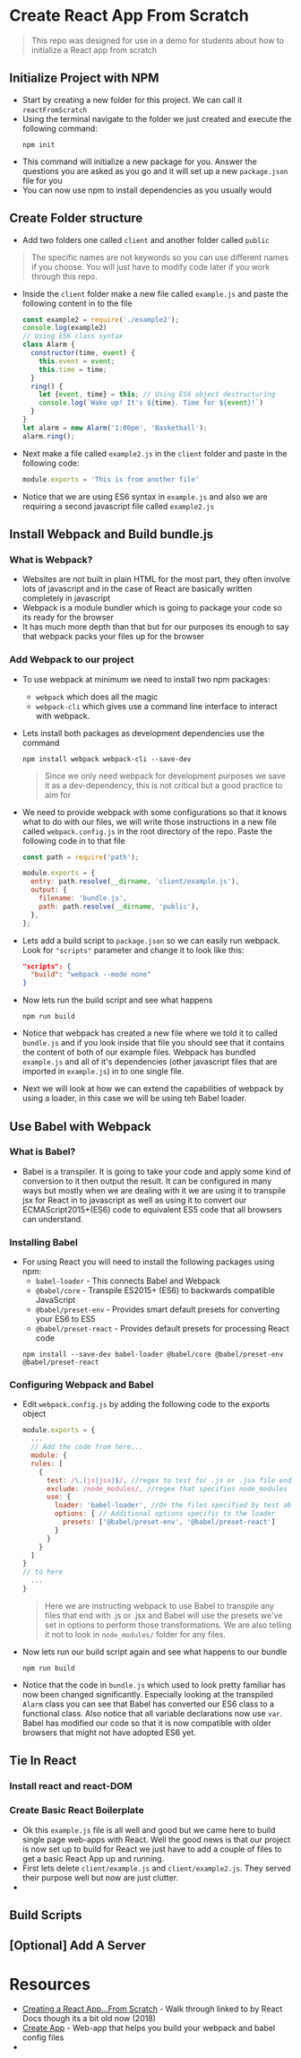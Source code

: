 # Create React App From Scratch
> This repo was designed for use in a demo for students about how to initialize a React app from scratch

## Initialize Project with NPM

- Start by creating a new folder for this project.  We can call it `reactFromScratch`
- Using the terminal navigate to the folder we just created and execute the following command:
  ```
  npm init
  ```
- This command will initialize a new package for you. Answer the questions you are asked as you go and it will set up a new `package.json` file for you
- You can now use npm to install dependencies as you usually would

## Create Folder structure

- Add two folders one called `client` and another folder called `public`
> The specific names are not keywords so you can use different names if you choose.  You will just have to modify code later if you work through this repo.
- Inside the `client` folder make a new file called `example.js` and paste the following content in to the file
  ``` javascript
  const example2 = require('./example2');
  console.log(example2)
  // Using ES6 class syntax
  class Alarm {
    constructor(time, event) {
      this.event = event;
      this.time = time;
    }
    ring() {
      let {event, time} = this; // Using ES6 object destructuring
      console.log(`Wake up! It's ${time}. Time for ${event}!`)
    }
  }
  let alarm = new Alarm('1:00pm', 'Basketball');
  alarm.ring();
  ```
- Next make a file called `example2.js` in the `client` folder and paste in the following code:
  ```javascript
  module.exports = 'This is from another file'
  ```
- Notice that we are using ES6 syntax in `example.js` and also we are requiring a second javascript file called `example2.js`

## Install Webpack and Build bundle.js

### What is Webpack?
- Websites are not built in plain HTML for the most part, they often involve lots of javascript and in the case of React are basically written completely in javascript
- Webpack is a module bundler which is going to package your code so its ready for the browser
- It has much more depth than that but for our purposes its enough to say that webpack packs your files up for the browser

### Add Webpack to our project
- To use webpack at minimum we need to install two npm packages:
  - `webpack` which does all the magic
  - `webpack-cli` which gives use a command line interface to interact with webpack.
- Lets install both packages as development dependencies use the command
  ```
  npm install webpack webpack-cli --save-dev
  ```
  > Since we only need webpack for development purposes we save it as a dev-dependency, this is not critical but a good practice to aim for
- We need to provide webpack with some configurations so that it knows what to do with our files, we will write those instructions in a new file called `webpack.config.js` in the root directory of the repo.  Paste the following code in to that file
  ```javascript
  const path = require('path');

  module.exports = {
    entry: path.resolve(__dirname, 'client/example.js'),
    output: {
      filename: 'bundle.js',
      path: path.resolve(__dirname, 'public'),
    },
  };
  ```
- Lets add a build script to `package.json` so we can easily run webpack. Look for `"scripts"` parameter and change it to look like this:
  ```json
  "scripts": {
    "build": "webpack --mode none"
  }
  ```
- Now lets run the build script and see what happens
  ```
  npm run build
  ```
- Notice that webpack has created a new file where we told it to called `bundle.js` and if you look inside that file you should see that it contains the content of both of our example files.  Webpack has bundled `example.js` and all of it's dependencies (other javascript files that are imported in `example.js`) in to one single file.

- Next we will look at how we can extend the capabilities of webpack by using a loader, in this case we will be using teh Babel loader.

## Use Babel with Webpack

### What is Babel?
- Babel is a transpiler. It is going to take your code and apply some kind of conversion to it then output the result. It can be configured in many ways but mostly when we are dealing with it we are using it to transpile jsx for React in to javascript as well as using it to convert our ECMAScript2015+(ES6) code to equivalent ES5 code that all browsers can understand.

### Installing Babel

- For using React you will need to install the following packages using npm:
  - `babel-loader` - This connects Babel and Webpack
  - `@babel/core` - Transpile ES2015+ (ES6) to backwards compatible JavaScript
  - `@babel/preset-env` - Provides smart default presets for converting your ES6 to ES5
  - `@babel/preset-react` - Provides default presets for processing React code
  ```
  npm install --save-dev babel-loader @babel/core @babel/preset-env @babel/preset-react
  ```

### Configuring Webpack and Babel

- Edit `webpack.config.js` by adding the following code to the exports object
  ```javascript
  module.exports = {
    ...
    // Add the code from here...
    module: {
    rules: [
      {
        test: /\.(js|jsx)$/, //regex to test for .js or .jsx file endings
        exclude: /node_modules/, //regex that specifies node_modules folder
        use: {
          loader: 'babel-loader', //On the files specified by test above use this loader
          options: { // Additional options specific to the loader
            presets: ['@babel/preset-env', '@babel/preset-react']
          }
        }
      }
    ]
  }
  // to here
    ...
  }
  ```
  > Here we are instructing webpack to use Babel to transpile any files that end with .js or .jsx and Babel will use the presets we've set in options to perform those transformations. We are also telling it not to look in `node_modules/` folder for any files.
- Now lets run our build script again and see what happens to our bundle
  ```
  npm run build
  ```
- Notice that the code in `bundle.js` which used to look pretty familiar has now been changed significantly.  Especially looking at the transpiled `Alarm` class you can see that Babel has converted our ES6 class to a functional class.  Also notice that all variable declarations now use `var`.  Babel has modified our code so that it is now compatible with older browsers that might not have adopted ES6 yet.

## Tie In React

### Install react and react-DOM

### Create Basic React Boilerplate
- Ok this `example.js` file is all well and good but we came here to build single page web-apps with React. Well the good news is that our project is now set up to build for React we just have to add a couple of files to get a basic React App up and running. 
- First lets delete `client/example.js` and `client/example2.js`.  They served their purpose well but now are just clutter.
- 

## Build Scripts

## [Optional] Add A Server

# Resources
- [Creating a React App...From Scratch](https://blog.usejournal.com/creating-a-react-app-from-scratch-f3c693b84658) - Walk through linked to by React Docs though its a bit old now (2018)
- [Create App](https://createapp.dev/) - Web-app that helps you build your webpack and babel config files
- 
